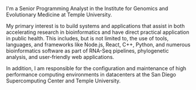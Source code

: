 I'm a Senior Programming Analyst in the Institute for Genomics and Evolutionary Medicine at Temple University.

My primary interest is to build systems and applications that assist in both accelerating research in bioinformatics and have direct practical application in public health. This includes, but is not limited to, the use of tools, languages, and frameworks like Node.js, React, C++, Python, and numerous bioinformatics software as part of RNA-Seq pipelines, phylogenetic analysis, and user-friendly web applications.

In addition, I am responsible for the configuration and maintenance of high performance computing environments in datacenters at the San Diego Supercomputing Center and Temple University.
